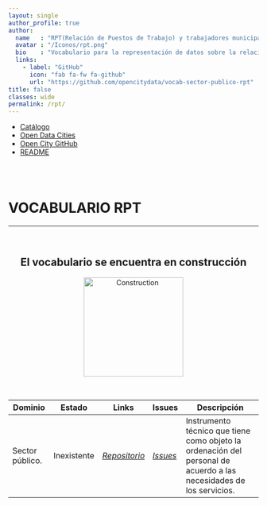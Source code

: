 ```yaml
---
layout: single
author_profile: true 
author:
  name   : "RPT(Relación de Puestos de Trabajo) y trabajadores municipales"
  avatar : "/Iconos/rpt.png"
  bio    : "Vocabulario para la representación de datos sobre la relación de puestos de trabajos y trabajadores municipales."
  links:
    - label: "GitHub"
      icon: "fab fa-fw fa-github"
      url: "https://github.com/opencitydata/vocab-sector-publico-rpt"
title: false
classes: wide
permalink: /rpt/
---
```

<head>
<link href="/CatalogoFEMP/stylesheet.css" rel="stylesheet"/>
  
  <nav class="style-4">
<ul class="menu-4">
	<li class="current"><a href="https://opencitydata.github.io/CatalogoFEMP/" data-hover="Catálogo">Catálogo</a></li>
	<li class="left"><a href="http://vocab.linkeddata.es/datosabiertos/" data-hover="Open Data Cities">Open Data Cities</a></li>
	<li class="left"><a href="https://github.com/opencitydata/" data-hover="Open City GitHub">Open City GitHub</a></li>
	<li class="left"><a href="https://github.com/opencitydata/vocab-sector-publico-rpt/blob/main/README.md" data-hover="README">README</a></li>
</ul>
	</nav>
	<br><br>
  
</head>
<div id="bodyid">
<link href="/CatalogoFEMP/stylesheet.css" rel="stylesheet"/>

<h1> VOCABULARIO RPT </h1>
</div>
  
---

&nbsp;
 
<h2 float="right" align="center"> El vocabulario se encuentra en construcción </h2>

<p float="right" align="center">   
<img src="/CatalogoFEMP/Iconos/constrA.png" alt="Construction" width="200"/>
</p>

&nbsp; &nbsp;
  
  
|Dominio |  Estado  |   Links   |   Issues   |   Descripción   | 
| -------- | -------- | --------- | ---------- | --------------- |
|  Sector público. |  Inexistente  |  *[Repositorio](https://github.com/opencitydata/vocab-sector-publico-rpt)*  | *[Issues](https://github.com/opencitydata/vocab-sector-publico-rpt/issues)*  |  Instrumento técnico que tiene como objeto la ordenación del personal de acuerdo a las necesidades de los servicios.    |   
 
  

 
&nbsp;

